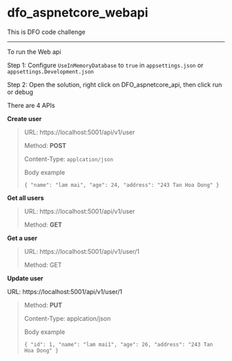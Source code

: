# dfo_aspnetcore_webapi
This is DFO code challenge

-----------------------------------------------------

To run the Web api

Step 1: Configure `UseInMemoryDatabase` to `true` in `appsettings.json` or `appsettings.Development.json`

Step 2: Open the solution, right click on DFO_aspnetcore_api, then click run or debug

There are 4 APIs 


**Create user**

> URL: https://localhost:5001/api/v1/user
>
> Method: **POST**
>
> Content-Type: `applcation/json`
>
> Body example
>
> `{
>   "name": "lam mai",
>   "age": 24,
>   "address": "243 Tan Hoa Dong"
> }`

**Get all users**

> URL: https://localhost:5001/api/v1/user
>
> Method: **GET**
>

**Get a user**

> URL: https://localhost:5001/api/v1/user/1
>
> Method: GET
>

**Update user**

URL: https://localhost:5001/api/v1/user/1

> Method: **PUT**
>
> Content-Type: applcation/json
>
> Body example
>
> `{
>   "id": 1,
>   "name": "lam mai1",
>   "age": 26,
>   "address": "243 Tan Hoa Dong"
> }`